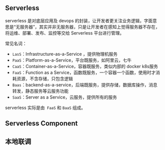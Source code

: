 ## Serverless

serverless 是对底层应用及 devops 的封装，让开发者更关注业务逻辑，字面意思是“无服务器”，其实并非无服务器，只是让开发者在感知上觉得服务器不存在，将运维、部署、发布、监控等交给 Serverless 平台进行管理。

常见名词：

- `LasS`：Infrastructure-as-a-Service ，提供物理机服务
- `PaaS`：Platform-as-a-Service，平台既服务，如阿里云，七牛
- `CaaS`：Container-as-a-Service，容器既服务，类似内部的 docker k8s服务
- `FaaS`：Function as a Service，函数既服务，一个容器一个函数，使用时才消耗资源，不含存储，只包含逻辑
- `Baas`：backend-as-a-service，后端既服务，提供存储，数据库操作，消息转发，静态服务等云服务功能
- `SaaS`：Server as a Service，云服务，提供所有的服务

serverless 实际是由` FaaS` 和 `BaaS` 组成。



## Serverless Component

## 本地联调

